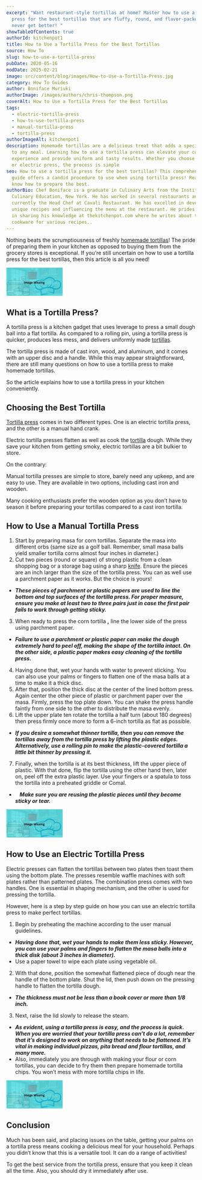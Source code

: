 ```yaml
---
excerpt: "Want restaurant-style tortillas at home? Master how to use a tortilla
  press for the best tortillas that are fluffy, round, and flavor-packed. It can
  never get better! "
showTableOfContents: true
authorId: kitchenpot1
title: How to Use a Tortilla Press for the Best Tortillas
source: How To
slug: how-to-use-a-tortilla-press
pubDate: 2020-05-16
modDate: 2025-02-21
image: src/content/blog/images/How-to-Use-a-Tortilla-Press.jpg
category: How To Guides
author: Boniface Muriuki
authorImage: /images/authors/chris-thompson.png
coverAlt: How to Use a Tortilla Press for the Best Tortillas
tags:
  - electric-tortilla-press
  - how-to-use-tortilla-press
  - manual-tortilla-press
  - tortilla-press
authorImageAlt: kitchenpot1
description: Homemade tortillas are a delicious treat that adds a special touch
  to any meal. Learning how to use a tortilla press can elevate your cooking
  experience and provide uniform and tasty results. Whether you choose a manual
  or electric press, the process is simple
seo: How to use a tortilla press for the best tortillas? This comprehensive
  guide offers a candid procedure to use when using tortilla press! Read on to
  know how to prepare the best.
authorBio: Chef Boniface is a graduate in Culinary Arts from the Institute of
  Culinary Education, New York. He has worked in several restaurants and is
  currently the Head Chef at Cavali Restaurant. He has excelled in developing
  unique recipes and influencing the menu at the restaurant. He prides himself
  in sharing his knowledge at thekitchenpot.com where he writes about the best
  cookware for various recipes..
---
```


Nothing beats the scrumptiousness of freshly [homemade tortillas](https://thecafesucrefarine.com/best-ever-homemade-flour-tortillas/)! The pride of preparing them in your kitchen as opposed to buying them from the grocery stores is exceptional. If you’re still uncertain on how to use a tortilla press for the best tortillas, then this article is all you need!

![How to Use a Tortilla Press](images/portablegasgrill.jpg)

## **What is a Tortilla Press?** 

A tortilla press is a kitchen gadget that uses leverage to press a small dough ball into a flat tortilla. As compared to a rolling pin, using a tortilla press is quicker, produces less mess, and delivers uniformly made [tortillas](https://en.wikipedia.org/wiki/Tortilla).

The tortilla press is made of cast iron, wood, and aluminum, and it comes with an upper disc and a handle. While this may appear straightforward, there are still many questions on how to use a tortilla press to make homemade tortillas. 

So the article explains how to use a tortilla press in your kitchen conveniently. 

## **Choosing the Best Tortilla** 

[Tortilla press](https://en.wikipedia.org/wiki/Tortilla_press) comes in two different types. One is an electric tortilla press, and the other is a manual hand crank.

Electric tortilla presses flatten as well as cook the [tortilla](https://www.sciencedirect.com/topics/food-science/tortilla) dough. While they save your kitchen from getting smoky, electric tortillas are a bit bulkier to store. 

On the contrary:

Manual tortilla presses are simple to store, barely need any upkeep, and are easy to use. They are available in two options, including cast iron and wooden.

Many cooking enthusiasts prefer the wooden option as you don’t have to season it before preparing your tortillas compared to a cast iron tortilla. 

## **How to Use a Manual Tortilla Press**

1.  Start by preparing masa for corn tortillas. Separate the masa into different orbs (same size as a golf ball. Remember, small masa balls yield smaller tortilla corns almost four inches in diameter.)
2.  Cut two pieces (round or square) of strong plastic from a clean shopping bag or a storage bag using a sharp [knife](https://thekitchenpot.com/blog/best-knife-set-under-100//). Ensure the pieces are an inch larger than the size of the tortilla press. You can as well use a parchment paper as it works. But the choice is yours!

-   ***These pieces of parchment or plastic papers are used to line the bottom and top surfaces of the tortilla press. For proper measure, ensure you make at least two to three pairs just in case the first pair fails to work through getting sticky.***

3.  When ready to press the corn tortilla **,** line the lower side of the press using parchment paper. 

-   ***Failure to use a parchment or plastic paper can make the dough extremely hard to peel off, making the shape of the tortilla intact. On the other side, a plastic paper makes easy cleaning of the tortilla press.***

4.  Having done that, wet your hands with water to prevent sticking. You can also use your palms or fingers to flatten one of the masa balls at a time to make it a thick disc.
5.  After that, position the thick disc at the center of the lined bottom press. Again center the other piece of plastic or parchment paper over the masa. Firmly, press the top plate down. You can shake the press handle faintly from one side to the other to distribute the masa evenly.
6.  Lift the upper plate ten rotate the tortilla a half turn (about 180 degrees) then press firmly once more to form a 6-inch tortilla as flat as possible.

-   ***If you desire a somewhat thinner tortilla, then you can remove the tortillas away from the tortilla press by lifting the plastic edges. Alternatively, use a rolling pin to make the plastic-covered tortilla a little bit thinner by pressing it.***

7.  Finally, when the tortilla is at its best thickness, lift the upper piece of plastic. With that done, flip the tortilla using the other hand then, later on, peel off the extra plastic layer. Use your fingers or a spatula to toss the tortilla into a preheated griddle or Comal. 

-      ***Make sure you are reusing the plastic pieces until they become sticky or tear.***

![](images/portablegasgrill.jpg)

## **How to Use an Electric Tortilla Press** 

Electric presses can flatten the tortillas between two plates then toast them using the bottom plate. The presses resemble waffle machines with soft plates rather than patterned plates. The combination press comes with two handles. One is essential in shaping mechanism, and the other is used for pressing the tortilla.

However, here is a step by step guide on how you can use an electric tortilla press to make perfect tortillas.

1.  Begin by preheating the machine according to the user manual guidelines.

-   ***Having done that, wet your hands to make them less sticky. However, you can use your palms and fingers to flatten the masa balls into a thick disk (about 3 inches in diameter).***
-   Use a paper towel to wipe each plate using vegetable oil.

2.  With that done, position the somewhat flattened piece of dough near the handle of the bottom plate. Shut the lid, then push down on the pressing handle to flatten the tortilla dough. 

-   ***The thickness must not be less than a book cover or more than 1/8 inch.***

3.  Next, raise the lid slowly to release the steam.   

-   ***As evident, using a tortilla press is easy, and the process is quick. When you are worried that your tortilla press can’t do a lot, remember that it’s designed to work on anything that needs to be flattened. It’s vital in making individual pizzas, pita bread and flour tortillas, and many more.***
-   Also, immediately you are through with making your flour or corn tortillas, you can decide to fry them then prepare homemade tortilla chips. You won’t mess with more tortilla chips in life.

![How to use a tortilla press](images/portablegasgrill.jpg)

## **Conclusion**

Much has been said, and placing issues on the table, getting your palms on a tortilla press means cooking a delicious meal for your household. Perhaps you didn’t know that this is a versatile tool. It can do a range of activities!

To get the best service from the tortilla press, ensure that you keep it clean all the time. Also, you should dry it immediately after use.
